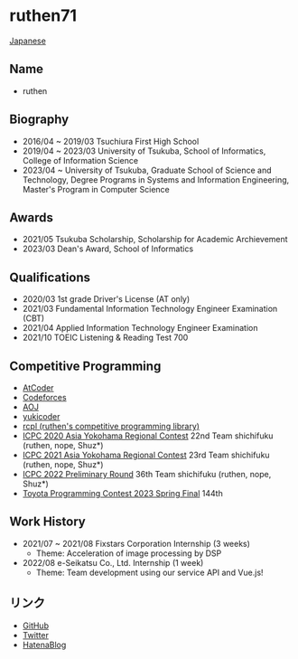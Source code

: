 # ruthen71
[Japanese](https://ruthen71.github.io)

## Name
- ruthen

## Biography
- 2016/04 ~ 2019/03 Tsuchiura First High School
- 2019/04 ~ 2023/03 University of Tsukuba, School of Informatics, College of Information Science
- 2023/04 ~ University of Tsukuba, Graduate School of Science and Technology, Degree Programs in Systems and Information Engineering, Master's Program in Computer Science

## Awards
- 2021/05 Tsukuba Scholarship, Scholarship for Academic Archievement
- 2023/03 Dean's Award, School of Informatics

## Qualifications
- 2020/03 1st grade Driver's License (AT only)
- 2021/03 Fundamental Information Technology Engineer Examination (CBT)
- 2021/04 Applied Information Technology Engineer Examination
- 2021/10 TOEIC Listening & Reading Test 700

## Competitive Programming
- [AtCoder](https://atcoder.jp/users/ruthen71)
- [Codeforces](https://codeforces.com/profile/ruthen)
- [AOJ](https://onlinejudge.u-aizu.ac.jp/status/users/ruthen71)
- [yukicoder](https://yukicoder.me/users/14969)
- [rcpl (ruthen's competitive programming library)](https://ruthen71.github.io/rcpl/)
- [ICPC 2020 Asia Yokohama Regional Contest](https://icpc.iisf.or.jp/2020-yokohama/) 22nd Team shichifuku (ruthen, nope, Shuz*)
- [ICPC 2021 Asia Yokohama Regional Contest](https://icpc.iisf.or.jp/2021-yokohama/) 23rd Team shichifuku (ruthen, nope, Shuz*)
- [ICPC 2022 Preliminary Round](https://icpc.iisf.or.jp/2022-yokohama/) 36th Team shichifuku (ruthen, nope, Shuz*)
- [Toyota Programming Contest 2023 Spring Final](https://atcoder.jp/contests/toyota2023spring-final) 144th


## Work History
- 2021/07 ~ 2021/08 Fixstars Corporation Internship (3 weeks)
    - Theme: Acceleration of image processing by DSP
- 2022/08 e-Seikatsu Co., Ltd. Internship (1 week)
    - Theme: Team development using our service API and Vue.js!

## リンク
- [GitHub](https://github.com/ruthen71)
- [Twitter](https://twitter.com/ruthen71)
- [HatenaBlog](https://ruthen.hatenablog.com/)
